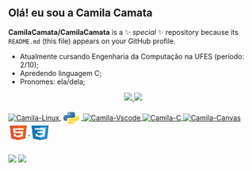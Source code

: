 ## Olá! eu sou a Camila Camata


**CamilaCamata/CamilaCamata** is a ✨ _special_ ✨ repository because its `README.md` (this file) appears on your GitHub profile.

- Atualmente cursando Engenharia da Computação na UFES (período: 2/10);
- Apredendo linguagem C;
- Pronomes: ela/dela;

<div align="center">
  <a href="[https://github.com/CamilaCamata]">
  <img height="180em" src="https://github-readme-stats.vercel.app/api?username=CamilaCamata&show_icons=true&theme=cobalt&include_all_commits=true&count_private=true"/>
  <img height="180em" src="https://github-readme-stats.vercel.app/api/top-langs/?username=CamilaCamata&layout=compact&langs_count=7&theme=cobalt"/>
</div>



<div style="display: inline_block"><br>
  <img align="center" alt="Camila-Linux" height="30" width="40" src="https://cdn.jsdelivr.net/gh/devicons/devicon/icons/linux/linux-original.svg" />
  <img align="center" alt="Camila-Python" height="30" width="40" src="https://raw.githubusercontent.com/devicons/devicon/master/icons/python/python-original.svg">
  <img align="center" alt="Camila-Vscode" height="30" width="40" src="https://cdn.jsdelivr.net/gh/devicons/devicon/icons/vscode/vscode-original.svg" /> 
  <img align="center" alt="Camila-C" height="30" width="40" src="https://cdn.jsdelivr.net/gh/devicons/devicon/icons/c/c-plain.svg" />
  <img align="center" alt="Camila-Canvas" height="30" width="40" src="https://cdn.jsdelivr.net/gh/devicons/devicon/icons/canva/canva-original.svg" /> 
  <img align="center" alt="Camila-HTML" height="30" width="40" src="https://raw.githubusercontent.com/devicons/devicon/master/icons/html5/html5-original.svg">
 <img align="center" alt="Camila-CSS" height="30" width="40" src="https://raw.githubusercontent.com/devicons/devicon/master/icons/css3/css3-original.svg"> 

</div>
  
  ##
 
<div> 
  <a href="[https://instagram.com/rafaballerini](https://www.instagram.com/camila_camata_/)" target="_blank"><img src="https://img.shields.io/badge/-Instagram-%23E4405F?style=for-the-badge&logo=instagram&logoColor=white" target="_blank"></a> 
  <a href = "mailto:camatacrespocamila@gmail.com"><img src="https://img.shields.io/badge/-Gmail-%23333?style=for-the-badge&logo=gmail&logoColor=white" target="_blank"></a> 
  
</div>



